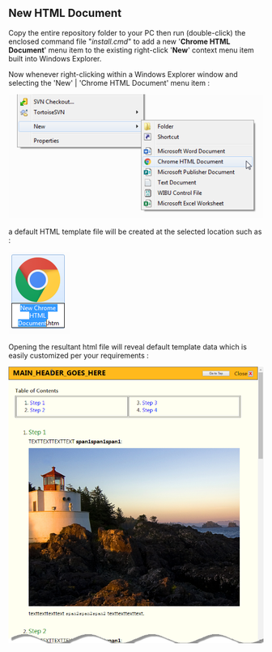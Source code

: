 ## New HTML Document

Copy the entire repository folder to your PC then run (double-click) the enclosed command file "<i>install.cmd</i>" 
to add a new '__Chrome HTML Document__' menu item to the existing right-click '__New__' context menu item 
built into Windows Explorer.

Now whenever right-clicking within a Windows Explorer window and selecting the 'New' | 'Chrome HTML Document' menu item :

![Image1](images/image01.png)

a default HTML template file will be created at the selected location such as :

![Image2](images/image02.png)

Opening the resultant html file will reveal default template data which is easily customized per your requirements : 

![Image3](images/image03.png)

